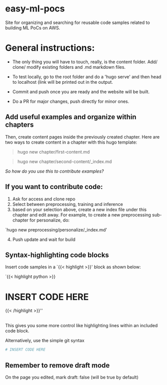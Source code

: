 # easy-ml-pocs 
Site for organizing and searching for reusable code samples related to building ML PoCs on AWS.
 
# General instructions:
- The only thing you will have to touch, really, is the content folder. Add/ clone/ modify existing folders and .md markdown files.

- To test locally, go to the root folder and do a 'hugo serve' and then head to localhost (link will be printed out in the output. 

- Commit and push once you are ready and the website will be built.

- Do a PR for major changes, push directly for minor ones.


## Add useful examples and organize within chapters
Then, create content pages inside the previously created chapter. Here are two ways to create content in a chapter with this hugo template:

> hugo new chapter/first-content.md

> hugo new chapter/second-content/_index.md

*So how do you use this to contribute examples?*

## If you want to contribute code:

1. Ask for access and clone repo
2. Select between preprocessing, training and inference
3. based on your selection above, create a new index file under this chapter and edit away. For example, to create a new preprocessing sub-chapter for personalize, do:

`hugo new preprocessing/personalize/_index.md'

4. Push update and wait for build

## Syntax-highlighting code blocks 

Insert code samples in a `{{< highlight >}}' block as shown below:

`{{< highlight python >}}
# INSERT CODE HERE
{{< /highlight >}}''

<br>
This gives you some more control like highlighting lines within an included code block.

Alternatively, use the simple git syntax

```python
# INSERT CODE HERE
``` 

## Remember to remove draft mode
On the page you edited, mark draft: false (will be true by default)
